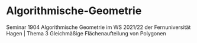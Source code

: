# Algorithmische-Geometrie
Seminar 1904 Algorithmische Geometrie im WS 2021/22 der Fernuniversität Hagen | Thema 3 Gleichmäßige Flächenaufteilung von Polygonen
